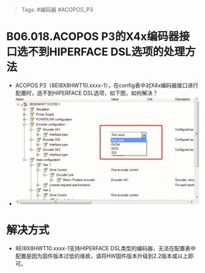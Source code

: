 > Tags: #编码器 #ACOPOS_P3

# B06.018.ACOPOS P3的X4x编码器接口选不到HIPERFACE DSL选项的处理方法

- ACOPOS P3（8EI8X8HWT10.xxxx-1），在config表中对X4x编码器接口进行配置时，选不到HIPERFACE DSL选项，如下图，如何解决？
- ![Img](./FILES/018ACOPOS%20P3的X4x编码器接口选不到HIPERFACE%20DSL选项的处理方法.md/img-20220616111709.png)

# 解决方式

- 8EI8X8HWT10.xxxx-1支持HIPERFACE DSL类型的编码器，无法在配置表中配置是因为固件版本过低的缘故，请将HW固件版本升级到2.2版本或以上即可。
